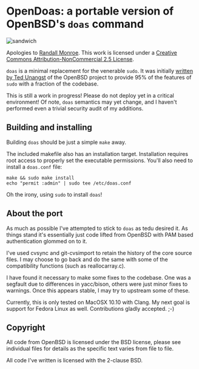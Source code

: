 # OpenDoas: a portable version of OpenBSD's `doas` command

![sandwich](https://cloud.githubusercontent.com/assets/13654546/9128676/a583cd0a-3c9a-11e5-9b4f-e03ab0ba37d7.png)

Apologies to [Randall Monroe](http://www.xkcd.org/149/). This work is
licensed under a [Creative Commons Attribution-NonCommercial 2.5 License](http://creativecommons.org/licenses/by-nc/2.5/).

`doas` is a minimal replacement for the venerable `sudo`. It was
initially [written by Ted Unangst](http://www.tedunangst.com/flak/post/doas)
of the OpenBSD project to provide 95% of the features of `sudo` with a
fraction of the codebase.

This is still a work in progress! Please do not deploy yet in a critical
environment! Of note, `doas` semantics may yet change, and I haven't
performed even a trivial security audit of my additions.

## Building and installing

Building `doas` should be just a simple `make` away.

The included makefile also has an installation target. Installation
requires root access to properly set the executable permissions. You'll
also need to install a `doas.conf` file:

```
make && sudo make install
echo "permit :admin" | sudo tee /etc/doas.conf
```

Oh the irony, using `sudo` to install `doas`!

## About the port

As much as possible I've attempted to stick to `doas` as tedu desired
it. As things stand it's essentially just code lifted from OpenBSD with
PAM based authentication glommed on to it.

I've used cvsync and git-cvsimport to retain the history of the core
source files. I may choose to go back and do the same with some of the
compatibility functions (such as reallocarray.c).

I have found it necessary to make some fixes to the codebase. One was
a segfault due to differences in yacc/bison, others were just minor
fixes to warnings. Once this appears stable, I may try to upstream some
of these.

Currently, this is only tested on MacOSX 10.10 with Clang. My next goal
is support for Fedora Linux as well. Contributions gladly accepted. ;-)

## Copyright

All code from OpenBSD is licensed under the BSD license, please see
individual files for details as the specific text varies from file to
file.

All code I've written is licensed with the 2-clause BSD.
